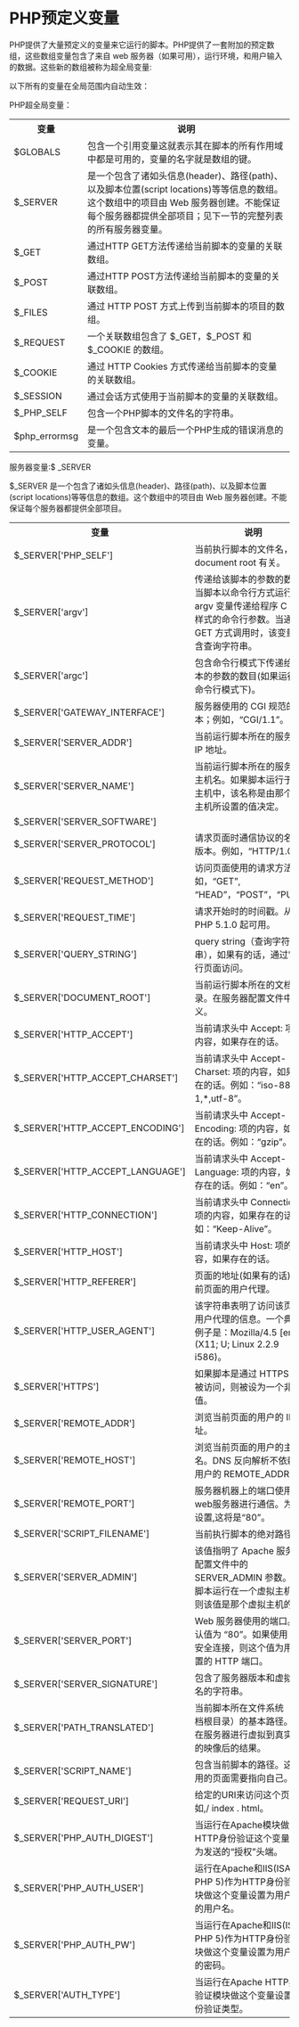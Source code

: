 # PHP预定义变量

PHP提供了大量预定义的变量来它运行的脚本。PHP提供了一套附加的预定数组，这些数组变量包含了来自 web 服务器（如果可用），运行环境，和用户输入的数据。这些新的数组被称为超全局变量:

以下所有的变量在全局范围内自动生效：

PHP超全局变量：


<table class="table table-bordered">
<tr>
<th width="10%">变量</th><th width="90%">说明</th>
</tr>
<tr>
<td>$GLOBALS</td>
<td>包含一个引用变量这就表示其在脚本的所有作用域中都是可用的，变量的名字就是数组的键。
</td>
</tr>
<tr>
<td>$_SERVER</td>
<td>是一个包含了诸如头信息(header)、路径(path)、以及脚本位置(script locations)等等信息的数组。这个数组中的项目由 Web 服务器创建。不能保证每个服务器都提供全部项目；见下一节的完整列表的所有服务器变量。</td>
</tr>
<tr>
<td>$_GET</td>
<td>通过HTTP GET方法传递给当前脚本的变量的关联数组。</td>
</tr>
<tr>
<td>$_POST</td>
<td>通过HTTP POST方法传递给当前脚本的变量的关联数组。</td>
</tr>
<tr>
<td>$_FILES</td>
<td>通过 HTTP POST 方式上传到当前脚本的项目的数组。</td>
</tr>
<tr>
<td>$_REQUEST</td>
<td> 一个关联数组包含了 $_GET，$_POST 和 $_COOKIE 的数组。</td>
</tr>
<tr>
<td>$_COOKIE</td>
<td>通过 HTTP Cookies 方式传递给当前脚本的变量的关联数组。</td>
</tr>
<tr>
<td>$_SESSION</td>
<td>通过会话方式使用于当前脚本的变量的关联数组。</td>
</tr>
<tr>
<td>$_PHP_SELF</td>
<td>包含一个PHP脚本的文件名的字符串。</td>
</tr>
<tr>
<td>$php_errormsg</td>
<td>是一个包含文本的最后一个PHP生成的错误消息的变量。</td>
</tr>
</table>


服务器变量:$ _SERVER

$_SERVER 是一个包含了诸如头信息(header)、路径(path)、以及脚本位置(script locations)等等信息的数组。这个数组中的项目由 Web 服务器创建。不能保证每个服务器都提供全部项目。


<table class="table table-bordered">
<tr>
<th width="10%">变量</th><th width="90%">说明</th>
</tr>
<tr>
<td>$_SERVER['PHP_SELF']</td>
<td>
当前执行脚本的文件名，与 document root 有关。

</td>
</tr>
<tr>
<td>$_SERVER['argv']</td>
<td> 传递给该脚本的参数的数组。当脚本以命令行方式运行时，argv 变量传递给程序 C 语言样式的命令行参数。当通过 GET 方式调用时，该变量包含查询字符串。</td>
</tr>
<tr>
<td>$_SERVER['argc']</td>
<td>包含命令行模式下传递给该脚本的参数的数目(如果运行在命令行模式下)。 </td>
</tr>
<tr>
<td>$_SERVER['GATEWAY_INTERFACE']</td>
<td>服务器使用的 CGI 规范的版本；例如，“CGI/1.1”。</td>
</tr>
<tr>
<td>$_SERVER['SERVER_ADDR']</td>
<td> 当前运行脚本所在的服务器的 IP 地址。 </td>
</tr>
<tr>
<td>$_SERVER['SERVER_NAME']</td>
<td> 当前运行脚本所在的服务器的主机名。如果脚本运行于虚拟主机中，该名称是由那个虚拟主机所设置的值决定。</td>
</tr>
<tr>
<td>$_SERVER['SERVER_SOFTWARE']</td>
<td 服务器标识字符串，在响应请求时的头信息中给出。 </td>
</tr>
<tr>
<td>
$_SERVER['SERVER_PROTOCOL']
</td>
<td> 请求页面时通信协议的名称和版本。例如，“HTTP/1.0”。 </td>
</tr>
<tr>
<td>$_SERVER['REQUEST_METHOD']</td>
<td>访问页面使用的请求方法；例如，“GET”, “HEAD”，“POST”，“PUT”。 </td>
</tr>
<tr>
<td>$_SERVER['REQUEST_TIME']</td>
<td>请求开始时的时间戳。从 PHP 5.1.0 起可用。 </td>
</tr>
<tr>
<td>$_SERVER['QUERY_STRING']</td>
<td>query string（查询字符串），如果有的话，通过它进行页面访问。</td>
</tr>
<tr>
<td>$_SERVER['DOCUMENT_ROOT']</td>
<td>当前运行脚本所在的文档根目录。在服务器配置文件中定义。 </td>
</tr>
<tr>
<td>$_SERVER['HTTP_ACCEPT']</td>
<td>当前请求头中 Accept: 项的内容，如果存在的话。 </td>
</tr>
<tr>
<td>$_SERVER['HTTP_ACCEPT_CHARSET']</td>
<td>当前请求头中 Accept-Charset: 项的内容，如果存在的话。例如：“iso-8859-1,*,utf-8”。 </td>
</tr>
<tr>
<td>$_SERVER['HTTP_ACCEPT_ENCODING']</td>
<td>当前请求头中 Accept-Encoding: 项的内容，如果存在的话。例如：“gzip”。 </td>
</tr>
<tr>
<td>$_SERVER['HTTP_ACCEPT_LANGUAGE']</td>
<td> 当前请求头中 Accept-Language: 项的内容，如果存在的话。例如：“en”。 </td>
</tr>
<tr>
<td>$_SERVER['HTTP_CONNECTION']</td>
<td>当前请求头中 Connection: 项的内容，如果存在的话。例如：“Keep-Alive”。 </td>
</tr>
<tr>
<td>$_SERVER['HTTP_HOST']</td>
<td>  当前请求头中 Host: 项的内容，如果存在的话。 </td>
</tr>
<tr>
<td>$_SERVER['HTTP_REFERER']</td>
<td>页面的地址(如果有的话),将当前页面的用户代理。 </td>
</tr>
<tr>
<td>$_SERVER['HTTP_USER_AGENT']</td>
<td> 该字符串表明了访问该页面的用户代理的信息。一个典型的例子是：Mozilla/4.5 [en] (X11; U; Linux 2.2.9 i586)。 </td>
</tr>
<tr>
<td>$_SERVER['HTTPS']</td>
<td>如果脚本是通过 HTTPS 协议被访问，则被设为一个非空的值。 </td>
</tr>
<tr>
<td>$_SERVER['REMOTE_ADDR']</td>
<td>浏览当前页面的用户的 IP 地址。 </td>
</tr>
<tr>
<td>$_SERVER['REMOTE_HOST']</td>
<td>浏览当前页面的用户的主机名。DNS 反向解析不依赖于用户的 REMOTE_ADDR。 </td>
</tr>
<tr>
<td>
$_SERVER['REMOTE_PORT']
</td>
<td>服务器机器上的端口使用的web服务器进行通信。为默认设置,这将是“80”。 </td>
</tr>
<tr>
<td>$_SERVER['SCRIPT_FILENAME']</td>
<td> 当前执行脚本的绝对路径。</td>
</tr>
<tr>
<td>$_SERVER['SERVER_ADMIN']</td>
<td>该值指明了 Apache 服务器配置文件中的 SERVER_ADMIN 参数。如果脚本运行在一个虚拟主机上，则该值是那个虚拟主机的值。 </td>
</tr>
<tr>
<td>$_SERVER['SERVER_PORT']</td>
<td>Web 服务器使用的端口。默认值为 “80”。如果使用 SSL 安全连接，则这个值为用户设置的 HTTP 端口。 </td>
</tr>
<tr>
<td>$_SERVER['SERVER_SIGNATURE']</td>
<td>包含了服务器版本和虚拟主机名的字符串。 
</td>
</tr>
<tr>
<td>$_SERVER['PATH_TRANSLATED']</td>
<td> 当前脚本所在文件系统（非文档根目录）的基本路径。这是在服务器进行虚拟到真实路径的映像后的结果。</td>
</tr>
<tr>
<td>$_SERVER['SCRIPT_NAME']</td>
<td> 包含当前脚本的路径。这是有用的页面需要指向自己。</td>
</tr>
<tr>
<td>$_SERVER['REQUEST_URI']</td>
<td>
给定的URI来访问这个页面;例如,/ index . html。 </td>
</tr>
<tr>
<td>$_SERVER['PHP_AUTH_DIGEST']</td>
<td>当运行在Apache模块做消化HTTP身份验证这个变量设置为发送的“授权”头端。</td>
</tr>
<tr>
<td>$_SERVER['PHP_AUTH_USER']</td>
<td>运行在Apache和IIS(ISAPI PHP 5)作为HTTP身份验证模块做这个变量设置为用户提供的用户名。</td>
</tr>
<tr>
<td>$_SERVER['PHP_AUTH_PW']</td>
<td> 当运行在Apache和IIS(ISAPI PHP 5)作为HTTP身份验证模块做这个变量设置为用户提供的密码。</td>
</tr>
<tr>
<td>$_SERVER['AUTH_TYPE']</td>
<td>当运行在Apache HTTP身份验证模块做这个变量设置为身份验证类型。</td>
</tr>
</table>
